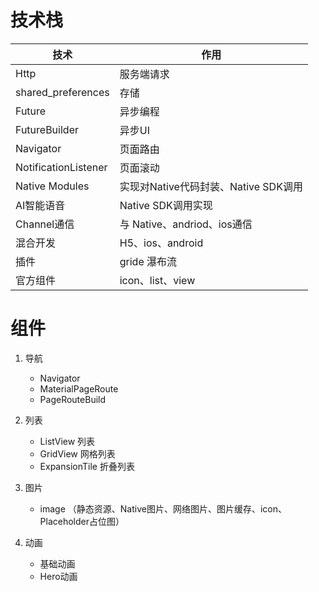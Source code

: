 # 技术栈

| 技术      | 作用 |
| --------- | ---------- |
| Http      | 服务端请求 |
| shared_preferences      | 存储 |
|Future|异步编程|
|FutureBuilder|异步UI|
| Navigator | 页面路由   |
| NotificationListener |页面滚动 |
|Native Modules| 实现对Native代码封装、Native SDK调用 |
|AI智能语音 |Native SDK调用实现|
|Channel通信 |与 Native、andriod、ios通信|
|混合开发 |H5、ios、android|
|插件 |gride 瀑布流|
|官方组件 |icon、list、view|

# 组件

1. 导航
	- Navigator
	- MaterialPageRoute
	- PageRouteBuild

2. 列表
   - ListView 列表
   - GridView  网格列表
   - ExpansionTile 折叠列表
3. 图片
   - image （静态资源、Native图片、网络图片、图片缓存、icon、Placeholder占位图）

4. 动画
   - 基础动画
   - Hero动画




